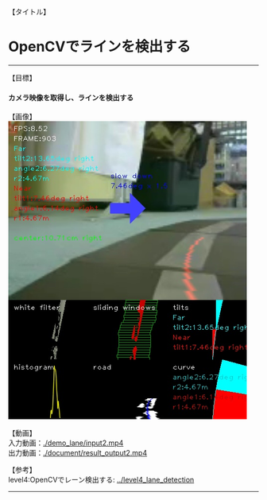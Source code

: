 <a name='top'>

【タイトル】
# OpenCVでラインを検出する
<hr>

【目標】
#### カメラ映像を取得し、ラインを検出する

【画像】<br>
![](./document/result_frame_903.jpg)<br>

【動画】<br>
入力動画：[./demo_lane/input2.mp4](./demo_lane/input2.mp4)<br>
出力動画：[./document/result_output2.mp4](./document/result_output2.mp4)<br>

【参考】<br>
level4:OpenCVでレーン検出する: [../level4_lane_detection](level4_lane_detection)
<hr>
